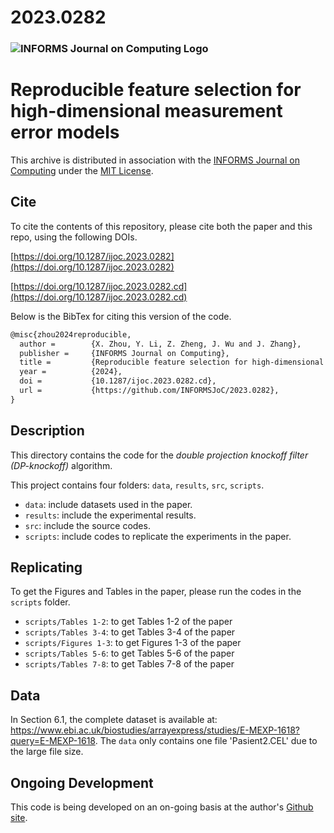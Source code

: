 # 2023.0282

### ![INFORMS Journal on Computing Logo](https://INFORMSJoC.github.io/logos/INFORMS_Journal_on_Computing_Header.jpg)

# Reproducible feature selection for high-dimensional measurement error models
This archive is distributed in association with the [INFORMS Journal on Computing](https://pubsonline.informs.org/journal/ijoc) under the [MIT License](https://github.com/INFORMSJoC/2019.0000/blob/master/LICENSE).
## Cite
To cite the contents of this repository, please cite both the paper and this repo, using the following DOIs.

[https://doi.org/10.1287/ijoc.2023.0282](https://doi.org/10.1287/ijoc.2023.0282)

[https://doi.org/10.1287/ijoc.2023.0282.cd](https://doi.org/10.1287/ijoc.2023.0282.cd)

Below is the BibTex for citing this version of the code.
```latex
@misc{zhou2024reproducible,
  author =        {X. Zhou, Y. Li, Z. Zheng, J. Wu and J. Zhang},
  publisher =     {INFORMS Journal on Computing},
  title =         {Reproducible feature selection for high-dimensional measurement error models},
  year =          {2024},
  doi =           {10.1287/ijoc.2023.0282.cd},
  url =           {https://github.com/INFORMSJoC/2023.0282},
}  
```
## Description
This directory contains the code for the *double projection knockoff filter (DP-knockoff)* algorithm.

This project contains four folders: `data`, `results`, `src`, `scripts`.
- `data`: include datasets used in the paper.
- `results`: include the experimental results.
- `src`: include the source codes.
- `scripts`: include codes to replicate the experiments in the paper.

## Replicating
To get the Figures and Tables in the paper, please run the codes in the `scripts` folder. 
- `scripts/Tables 1-2`: to get Tables 1-2 of the paper
- `scripts/Tables 3-4`: to get Tables 3-4 of the paper
- `scripts/Figures 1-3`: to get Figures 1-3 of the paper
- `scripts/Tables 5-6`: to get Tables 5-6 of the paper
- `scripts/Tables 7-8`: to get Tables 7-8 of the paper

## Data
In Section 6.1, the complete dataset is available at: https://www.ebi.ac.uk/biostudies/arrayexpress/studies/E-MEXP-1618?query=E-MEXP-1618. The `data` only contains one file 'Pasient2.CEL' due to the large file size.



## Ongoing Development

This code is being developed on an on-going basis at the author's [Github site](https://github.com/xinaut/2023.0282).
